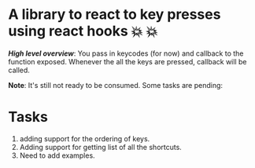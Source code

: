 # A library to react to key presses using react hooks :boom: :boom:

**_High level overview_**: You pass in keycodes (for now) and callback to the function exposed. Whenever the all the keys are pressed, callback will be called.

**Note**: It's still not ready to be consumed. Some tasks are pending:

# Tasks

1. adding support for the ordering of keys.
2. Adding support for getting list of all the shortcuts.
3. Need to add examples.
